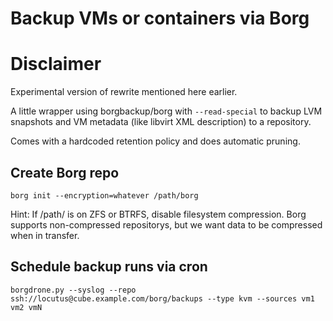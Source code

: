 Backup VMs or containers via Borg
===

# Disclaimer
Experimental version of rewrite mentioned here earlier.

A little wrapper using borgbackup/borg with `--read-special` to backup LVM snapshots and VM metadata (like libvirt XML description) to a repository.

Comes with a hardcoded retention policy and does automatic pruning.

## Create Borg repo

`borg init --encryption=whatever /path/borg`

Hint:
If /path/ is on ZFS or BTRFS, disable filesystem compression.
Borg supports non-compressed repositorys, but we want data to be compressed when in transfer.

## Schedule backup runs via cron
`borgdrone.py --syslog --repo ssh://locutus@cube.example.com/borg/backups --type kvm --sources vm1 vm2 vmN`
